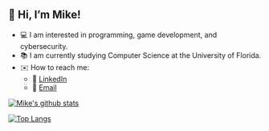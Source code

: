 ## 👋 Hi, I’m Mike!

- :computer: I am interested in programming, game development, and cybersecurity.
- :books: I am currently studying Computer Science at the University of Florida.
- :envelope: How to reach me:
  - 📘 [LinkedIn](https://www.linkedin.com/in/mikepangas/)
  - 📕 [Email](mike.pangas.2@gmail.com)

[![Mike's github stats](https://github-readme-stats.vercel.app/api?username=mpangas&count_private=true&show_icons=true&theme=radical&hide_rank=false)](https://github.com/anuraghazra/github-readme-stats)

[![Top Langs](https://github-readme-stats.vercel.app/api/top-langs/?username=mpangas)](https://github.com/anuraghazra/github-readme-stats)

<!---
mpangas/mpangas is a ✨ special ✨ repository because its `README.md` (this file) appears on your GitHub profile.
You can click the Preview link to take a look at your changes.
--->
